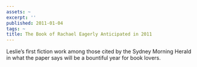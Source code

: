 ```yaml
---
assets: ~
excerpt: ''
published: 2011-01-04
tags: ~
title: The Book of Rachael Eagerly Anticipated in 2011
---
```

Leslie’s first fiction work among those cited by the Sydney Morning Herald in what the paper says will be a bountiful year for book lovers.
